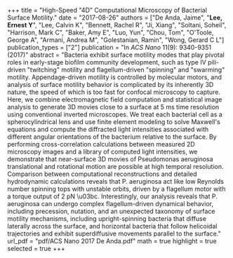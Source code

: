 +++
title = "High-Speed \"4D\" Computational Microscopy of Bacterial Surface Motility."
date = "2017-08-26"
authors = ["De Anda, Jaime", "**Lee, Ernest Y**", "Lee, Calvin K", "Bennett, Rachel R", "Ji, Xiang", "Soltani, Soheil", "Harrison, Mark C", "Baker, Amy E", "Luo, Yun", "Chou, Tom", "O'Toole, George A", "Armani, Andrea M", "Golestanian, Ramin", "Wong, Gerard C L"]
publication_types = ["2"]
publication = "In *ACS Nano* 11(9): 9340-9351 (2017)"
abstract = "Bacteria exhibit surface motility modes that play pivotal roles in early-stage biofilm community development, such as type IV pili-driven \"twitching\" motility and flagellum-driven \"spinning\" and \"swarming\" motility. Appendage-driven motility is controlled by molecular motors, and analysis of surface motility behavior is complicated by its inherently 3D nature, the speed of which is too fast for confocal microscopy to capture. Here, we combine electromagnetic field computation and statistical image analysis to generate 3D movies close to a surface at 5 ms time resolution using conventional inverted microscopes. We treat each bacterial cell as a spherocylindrical lens and use finite element modeling to solve Maxwell's equations and compute the diffracted light intensities associated with different angular orientations of the bacterium relative to the surface. By performing cross-correlation calculations between measured 2D microscopy images and a library of computed light intensities, we demonstrate that near-surface 3D movies of Pseudomonas aeruginosa translational and rotational motion are possible at high temporal resolution. Comparison between computational reconstructions and detailed hydrodynamic calculations reveals that P. aeruginosa act like low Reynolds number spinning tops with unstable orbits, driven by a flagellum motor with a torque output of 2 pN \u03bc. Interestingly, our analysis reveals that P. aeruginosa can undergo complex flagellum-driven dynamical behavior, including precession, nutation, and an unexpected taxonomy of surface motility mechanisms, including upright-spinning bacteria that diffuse laterally across the surface, and horizontal bacteria that follow helicoidal trajectories and exhibit superdiffusive movements parallel to the surface."
url_pdf = "pdf/ACS Nano 2017 De Anda.pdf"
math = true
highlight = true
selected = true
+++